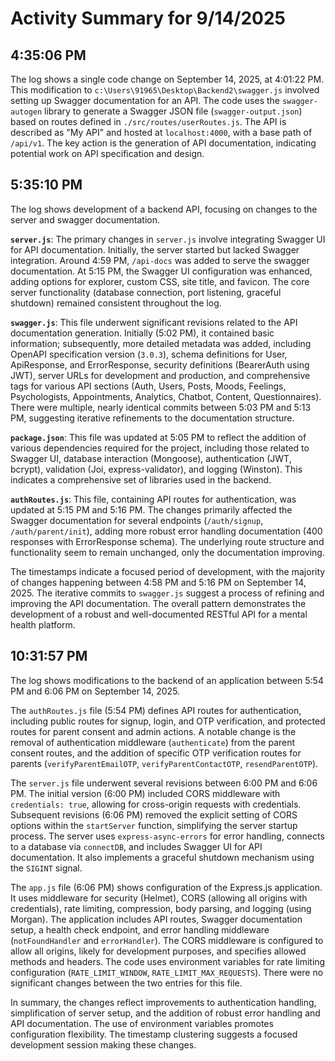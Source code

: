 # Activity Summary for 9/14/2025

## 4:35:06 PM
The log shows a single code change on September 14, 2025, at 4:01:22 PM.  This modification to `c:\Users\91965\Desktop\Backend2\swagger.js` involved setting up Swagger documentation for an API. The code uses the `swagger-autogen` library to generate a Swagger JSON file (`swagger-output.json`) based on routes defined in `./src/routes/userRoutes.js`. The API is described as "My API" and hosted at `localhost:4000`, with a base path of `/api/v1`.  The key action is the generation of API documentation, indicating potential work on API specification and design.


## 5:35:10 PM
The log shows development of a backend API, focusing on changes to the server and swagger documentation.

**`server.js`**:  The primary changes in `server.js` involve integrating Swagger UI for API documentation. Initially, the server started but lacked Swagger integration.  Around 4:59 PM, `/api-docs` was added to serve the swagger documentation. At 5:15 PM, the Swagger UI configuration was enhanced, adding options for explorer, custom CSS, site title, and favicon.  The core server functionality (database connection, port listening, graceful shutdown) remained consistent throughout the log.

**`swagger.js`**: This file underwent significant revisions related to the API documentation generation. Initially (5:02 PM), it contained basic information; subsequently, more detailed metadata was added, including OpenAPI specification version (`3.0.3`), schema definitions for User, ApiResponse, and ErrorResponse, security definitions (BearerAuth using JWT), server URLs for development and production, and comprehensive tags for various API sections (Auth, Users, Posts, Moods, Feelings, Psychologists, Appointments, Analytics, Chatbot, Content, Questionnaires).  There were multiple, nearly identical commits between 5:03 PM and 5:13 PM, suggesting iterative refinements to the documentation structure.

**`package.json`**: This file was updated at 5:05 PM to reflect the addition of various dependencies required for the project, including those related to Swagger UI,  database interaction (Mongoose), authentication (JWT, bcrypt), validation (Joi, express-validator), and logging (Winston).  This indicates a comprehensive set of libraries used in the backend.

**`authRoutes.js`**:  This file, containing API routes for authentication, was updated at 5:15 PM and 5:16 PM. The changes primarily affected the Swagger documentation for several endpoints (`/auth/signup`, `/auth/parent/init`), adding more robust error handling documentation (400 responses with ErrorResponse schema).  The underlying route structure and functionality seem to remain unchanged, only the documentation improving.

The timestamps indicate a focused period of development, with the majority of changes happening between 4:58 PM and 5:16 PM on September 14, 2025.  The iterative commits to `swagger.js` suggest a process of refining and improving the API documentation.  The overall pattern demonstrates the development of a robust and well-documented RESTful API for a mental health platform.


## 10:31:57 PM
The log shows modifications to the backend of an application between 5:54 PM and 6:06 PM on September 14, 2025.

The `authRoutes.js` file (5:54 PM) defines API routes for authentication, including public routes for signup, login, and OTP verification, and protected routes for parent consent and admin actions.  A notable change is the removal of authentication middleware (`authenticate`) from the parent consent routes, and the addition of specific OTP verification routes for parents (`verifyParentEmailOTP`, `verifyParentContactOTP`, `resendParentOTP`).

The `server.js` file underwent several revisions between 6:00 PM and 6:06 PM.  The initial version (6:00 PM) included CORS middleware with `credentials: true`, allowing for cross-origin requests with credentials. Subsequent revisions (6:06 PM) removed the explicit setting of CORS options within the `startServer` function, simplifying the server startup process.  The server uses `express-async-errors` for error handling, connects to a database via `connectDB`, and includes Swagger UI for API documentation.  It also implements a graceful shutdown mechanism using the `SIGINT` signal.

The `app.js` file (6:06 PM) shows configuration of the Express.js application. It uses middleware for security (Helmet), CORS (allowing all origins with credentials), rate limiting, compression, body parsing, and logging (using Morgan).  The application includes API routes, Swagger documentation setup, a health check endpoint, and error handling middleware (`notFoundHandler` and `errorHandler`).  The CORS middleware is configured to allow all origins, likely for development purposes, and specifies allowed methods and headers. The code uses environment variables for rate limiting configuration (`RATE_LIMIT_WINDOW`, `RATE_LIMIT_MAX_REQUESTS`).  There were no significant changes between the two entries for this file.

In summary, the changes reflect improvements to authentication handling, simplification of server setup, and the addition of robust error handling and API documentation. The use of environment variables promotes configuration flexibility.  The timestamp clustering suggests a focused development session making these changes.
